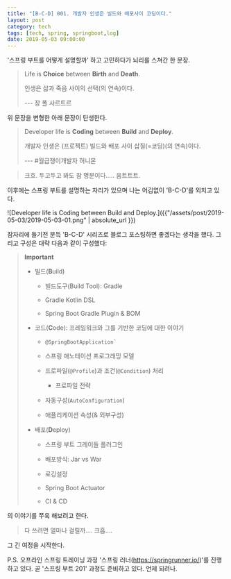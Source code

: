 ```yaml
---
title: "[B-C-D] 001. 개발자 인생은 빌드와 배포사이 코딩이다."
layout: post
category: tech
tags: [tech, spring, springboot,log]
date: 2019-05-03 09:00:00
---
```


\'스프링 부트를 어떻게 설명할까\' 하고 고민하다가 뇌리를 스쳐간 한 문장.

> Life is **Choice** between **Birth** and **Death**.
>
> 인생은 삶과 죽음 사이의 선택(의 연속)이다.
>
> ---  장 폴 사르트르

위 문장을 변형한 아래 문장이 탄생한다.

> Developer life is **Coding** between **Build** and **Deploy**.
>
> 개발자 인생은 (프로젝트) 빌드와 배포 사이 삽질(=코딩)(의 연속)이다.
>
> ---  \#월급쟁이개발자 허니몬


> 크흐. 두고두고 봐도 참 명문이다...​.. 음트트트.


이후에는 스프링 부트를 설명하는 자리가 있으며 나는 어김없이 \'B-C-D'를
외치고 있다.

![Developer life is Coding between Build and Deploy.]({{"/assets/post/2019-05-03/2019-05-03-01.png" | absolute_url }})

잠자리에 들기전 문득 \'B-C-D\' 시리즈로 블로그 포스팅하면 좋겠다는
생각을 했다. 그리고 구성은 대략 다음과 같이 구성했다:

> **Important**
>
> -   빌드(**B**uild)
>
>     -   빌드도구(Build Tool): Gradle
>
>     -   Gradle Kotlin DSL
>
>     -   Spring Boot Gradle Plugin & BOM
>
> -   코드(**C**ode): 프레임워크와 그를 기반한 코딩에 대한 이야기
>
>     -   `` @SpringBootApplication` ``
>
>     -   스프링 애노테이션 프로그래밍 모델
>
>     -   프로파일(`@Profile`)과 조건(`@Condition`) 처리
>
>         -   프로파일 전략
>
>     -   자동구성(`AutoConfiguration`)
>
>     -   애플리케이션 속성(& 외부구성)
>
> -   배포(**D**eploy)
>
>     -   스프링 부트 그레이들 플러그인
>
>     -   배포방식: Jar vs War
>
>     -   로깅설정
>
>     -   Spring Boot Actuator
>
>     -   CI & CD
>
의 이야기를 쭈욱 해보려고 한다.

>   다 쓰려면 얼마나 걸릴까...​. 크흡...​.

그 긴 여정을 시작한다.

P.S. 오프라인 스프링 트레이닝 과정 \'스프링 러너(<https://springrunner.io/>)\'를 진행하고 있다. 곧 \'스프링 부트
201\' 과정도 준비하고 있다. 언제 되려나.
